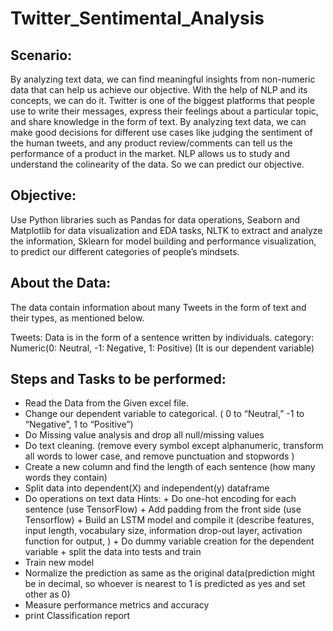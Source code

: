 # Twitter_Sentimental_Analysis

## Scenario: 
By analyzing text data, we can find meaningful insights from non-numeric data that can help us achieve our objective. With the help of NLP and its concepts, we can do it. Twitter is one of the biggest platforms that people use to write their messages, express their feelings about a particular topic, and share knowledge in the form of text. By analyzing text data, we can make good decisions for different use cases like judging the sentiment of the human tweets, and any product review/comments can tell us the performance of a product in the market.
NLP allows us to study and understand the colinearity of the data. So we can predict our objective.

## Objective: 
Use Python libraries such as Pandas for data operations, Seaborn and Matplotlib for data visualization and EDA tasks, NLTK to extract and analyze the information, Sklearn for model building and performance visualization, to predict our different categories of people’s mindsets.

## About the Data: 
The data contain information about many Tweets in the form of text and their types, as mentioned below.

Tweets: Data is in the form of a sentence written by individuals.
category: Numeric(0: Neutral, -1: Negative, 1: Positive) (It is our dependent variable)

## Steps and Tasks to be performed:
+ Read the Data from the Given excel file.
+ Change our dependent variable to categorical. ( 0 to “Neutral,” -1 to “Negative”, 1 to “Positive”)
+ Do Missing value analysis and drop all null/missing values
+ Do text cleaning. (remove every symbol except alphanumeric, transform all words to lower case, and remove punctuation and stopwords )
+ Create a new column and find the length of each sentence (how many words they contain)
+ Split data into dependent(X) and independent(y) dataframe
+ Do operations on text data
     Hints:
           + Do one-hot encoding for each sentence (use TensorFlow)
           + Add padding from the front side (use Tensorflow)
           + Build an LSTM model and compile it (describe features, input length, vocabulary size, information drop-out layer, activation function for output, )
           + Do dummy variable creation for the dependent variable
           + split the data into tests and train
+ Train new model
+ Normalize the prediction as same as the original data(prediction might be in decimal, so whoever is nearest to 1 is predicted as yes and set other as 0)
+ Measure performance metrics and accuracy
+ print Classification report
